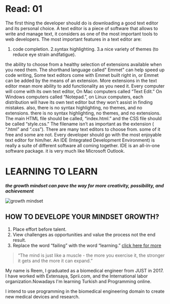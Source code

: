 # Read: 01
 
 The first thing the developer should do is downloading a good text editor and its personal choice.
A text editor is a piece of software that allows to write and manage text, it considers as one of the most important tools to web developers. 
The most important features in a text editor are:
 1. code completion.
 2.syntax highlighting.
 3.a nice variety of themes (to reduce eye strain andfatigue).
 
the ability to choose from a healthy selection of extensions available when you need them.
The shorthand language called" Emmet" can help speed up code writing, Some text editors come with Emmet built right in, or Emmet can be added by the means of an extension.
More extensions in the text editor mean more ability to add functionality as you need it.
Every computer will come with its own text editor, On Mac computers called “Text Edit.” On Windows computers called “Notepad.”, on Linux computers, each distribution will have its own text editor but they won't assist in finding mistakes. also, there is no syntax highlighting, no themes, and no extensions. there is no syntax highlighting, no themes, and no extensions.
The main HTML file should be called, “index.html.” and the CSS file should be called  “style.css.” The filename isn’t as important as the extension ( “.html” and “.css”).
There are many text editors to choose from. some of it free and some are not. Every developer should go with the most enjoyable text editor for him/her.
An IDE (Integrated Development Environment) is really a suite of different software all coming together. IDE is an all-in-one software package. it is very much like Microsoft Outlook.


# LEARNING TO LEARN #
***the growth mindset can pave the way for more creativity, possibility, and achievement***


![growth mindset](https://www.opencolleges.edu.au/informed/wp-content/uploads/2015/02/Its-not-how-good-you-are.-Its-how-good-you-want-to-be.jpg)



## HOW TO DEVELOPE YOUR MINDSET GROWTH? ##

1. Place effort before talent.
2. View challenges as opportunities and value the process not the end result.
3. Replace the word “failing” with the word “learning.”
[click here for more](https://www.atlassian.com/blog/inside-atlassian/growth-mindset)

 >“The mind is just like a muscle - the more you exercise it, the stronger it gets and the more it can expand.” 
 

My name is Reem, I graduated as a biomedical engineer from JUST in 2017. 
I have worked with Extensaya, Sprii.com, and the International labor organization.Nowadays I'm learning Turkish and Programming online. 

I intend to use programming in the biomedical engineering domain to create new medical devices and research. 
